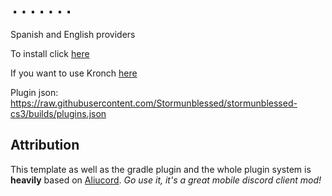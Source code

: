 # `.......`
Spanish and English providers

To install click [here](https://l.cloudstream.cf/dir_storm)


If you want to use Kronch [here](https://github.com/Stormunblessed/kamy-cs3) 

Plugin json: https://raw.githubusercontent.com/Stormunblessed/stormunblessed-cs3/builds/plugins.json
## Attribution

This template as well as the gradle plugin and the whole plugin system is **heavily** based on [Aliucord](https://github.com/Aliucord).
*Go use it, it's a great mobile discord client mod!*
